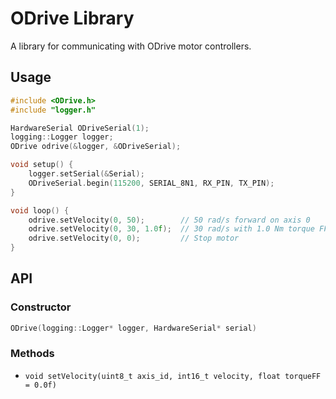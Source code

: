 # ODrive Library

A library for communicating with ODrive motor controllers.

## Usage

```cpp
#include <ODrive.h>
#include "logger.h"

HardwareSerial ODriveSerial(1);
logging::Logger logger;
ODrive odrive(&logger, &ODriveSerial);

void setup() {
    logger.setSerial(&Serial);
    ODriveSerial.begin(115200, SERIAL_8N1, RX_PIN, TX_PIN);
}

void loop() {
    odrive.setVelocity(0, 50);        // 50 rad/s forward on axis 0
    odrive.setVelocity(0, 30, 1.0f);  // 30 rad/s with 1.0 Nm torque FF
    odrive.setVelocity(0, 0);         // Stop motor
}
```

## API

### Constructor
```cpp
ODrive(logging::Logger* logger, HardwareSerial* serial)
```

### Methods
- `void setVelocity(uint8_t axis_id, int16_t velocity, float torqueFF = 0.0f)` 